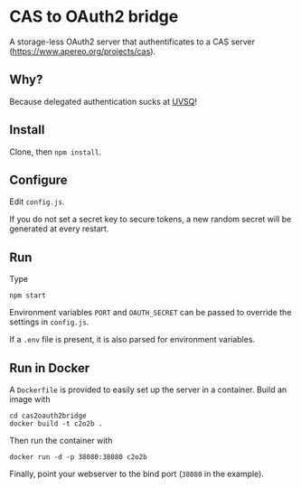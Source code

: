 # CAS to OAuth2 bridge

A storage-less OAuth2 server that authentificates to a CAS server
(<https://www.apereo.org/projects/cas>).

## Why?

Because delegated authentication sucks at [UVSQ](http://www.uvsq.fr/)!

## Install

Clone, then `npm install`.

## Configure

Edit `config.js`.

If you do not set a secret key to secure tokens, a new random secret
will be generated at every restart.

## Run

Type

	npm start

Environment variables `PORT` and `OAUTH_SECRET` can be passed to
override the settings in `config.js`.

If a `.env` file is present, it is also parsed for environment
variables.

## Run in Docker

A `Dockerfile` is provided to easily set up the server in a
container. Build an image with

	cd cas2oauth2bridge
	docker build -t c2o2b .

Then run the container with

	docker run -d -p 38080:38080 c2o2b

Finally, point your webserver to the bind port (`38080` in the
example).

